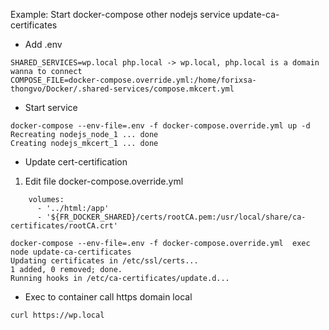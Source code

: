 Example: Start docker-compose other nodejs service update-ca-certificates


- Add .env

```
SHARED_SERVICES=wp.local php.local -> wp.local, php.local is a domain wanna to connect 
COMPOSE_FILE=docker-compose.override.yml:/home/forixsa-thongvo/Docker/.shared-services/compose.mkcert.yml
```

- Start service

```
docker-compose --env-file=.env -f docker-compose.override.yml up -d
Recreating nodejs_node_1 ... done
Creating nodejs_mkcert_1 ... done
```

- Update cert-certification

1. Edit file docker-compose.override.yml

```
    volumes:
      - '../html:/app'
      - '${FR_DOCKER_SHARED}/certs/rootCA.pem:/usr/local/share/ca-certificates/rootCA.crt'
```

```
docker-compose --env-file=.env -f docker-compose.override.yml  exec node update-ca-certificates
Updating certificates in /etc/ssl/certs...
1 added, 0 removed; done.
Running hooks in /etc/ca-certificates/update.d...
```

- Exec to container call https domain local

```
curl https://wp.local
```

